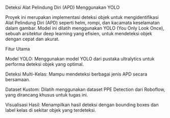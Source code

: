 Deteksi Alat Pelindung Diri (APD) Menggunakan YOLO

Proyek ini merupakan implementasi deteksi objek untuk mengidentifikasi Alat Pelindung Diri (APD) seperti helm, rompi, dan kacamata keselamatan dalam gambar. Model ini dilatih menggunakan YOLO (You Only Look Once), sebuah arsitektur deep learning yang efisien, untuk mendeteksi objek dengan cepat dan akurat.

Fitur Utama

Model YOLO: Menggunakan model YOLO dari pustaka ultralytics untuk performa deteksi objek yang optimal.

Deteksi Multi-Kelas: Mampu mendeteksi berbagai jenis APD secara bersamaan.

Dataset Kustom: Dilatih menggunakan dataset PPE Detection dari Roboflow, yang dirancang khusus untuk tugas ini.

Visualisasi Hasil: Menampilkan hasil deteksi dengan bounding boxes dan label kelas di sekitar objek yang terdeteksi.
